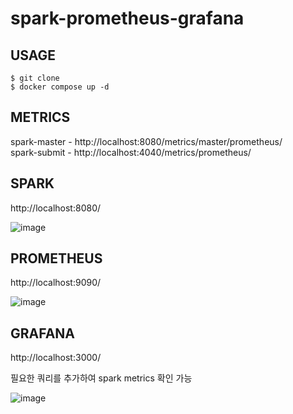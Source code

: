 # spark-prometheus-grafana 

## USAGE
```
$ git clone 
$ docker compose up -d
```

## METRICS
spark-master - http://localhost:8080/metrics/master/prometheus/  
spark-submit - http://localhost:4040/metrics/prometheus/

## SPARK

http://localhost:8080/

![image](https://github.com/user-attachments/assets/46440832-2717-4296-ab2b-26da727cc8a9)

## PROMETHEUS

http://localhost:9090/

![image](https://github.com/user-attachments/assets/47c741fa-fbd2-4b48-b972-a9ca835690c7)

## GRAFANA

http://localhost:3000/

필요한 쿼리를 추가하여 spark metrics 확인 가능

![image](https://github.com/user-attachments/assets/e03ed0c3-ce02-438a-ace3-d7ad41fdade5)

